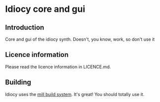 # Idiocy core and gui

## Introduction
Core and gui of the idiocy synth. Doesn't, you know, work, so don't use it

## Licence information
Please read the licence information in LICENCE.md.

## Building
Idiocy uses the [mill build system](https://www.lihaoyi.com/mill/). 
It's great! You should totally use it.